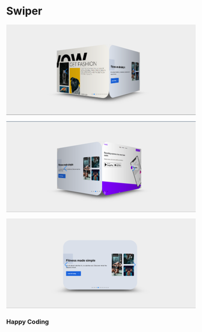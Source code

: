 # Swiper 

![alt text](<Screenshot 2024-02-21 181856.png>)

     

 ![alt text](<Screenshot 2024-02-21 181914.png>) 
 
   
 
 ![alt text](<Screenshot 2024-02-21 181936.png>)


  
 ### Happy Coding